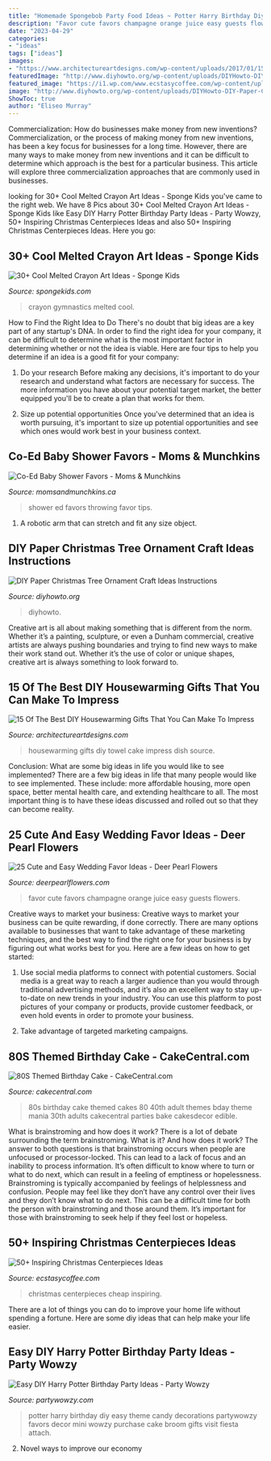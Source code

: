 ```yaml
---
title: "Homemade Spongebob Party Food Ideas ~ Potter Harry Birthday Diy Easy Theme Candy Decorations Partywowzy Favors Decor Mini Wowzy Purchase Cake Broom Gifts Visit Fiesta Attach"
description: "Favor cute favors champagne orange juice easy guests flowers"
date: "2023-04-29"
categories:
- "ideas"
tags: ["ideas"]
images:
- "https://www.architectureartdesigns.com/wp-content/uploads/2017/01/15-Of-The-Best-DIY-Housewarming-Gifts-That-You-Can-Make-To-Impress-11.jpg"
featuredImage: "http://www.diyhowto.org/wp-content/uploads/DIYHowto-DIY-Paper-Christmas-Tree-Ornament-Craft-Ideas-09.jpg"
featured_image: "https://i1.wp.com/www.ecstasycoffee.com/wp-content/uploads/2016/11/Holidays-on-the-Cheap.jpg?resize=564%2C846"
image: "http://www.diyhowto.org/wp-content/uploads/DIYHowto-DIY-Paper-Christmas-Tree-Ornament-Craft-Ideas-09.jpg"
ShowToc: true
author: "Eliseo Murray"
---
```



Commercialization: How do businesses make money from new inventions?
Commercialization, or the process of making money from new inventions, has been a key focus for businesses for a long time. However, there are many ways to make money from new inventions and it can be difficult to determine which approach is the best for a particular business. This article will explore three commercialization approaches that are commonly used in businesses.

	

		
looking for 30+ Cool Melted Crayon Art Ideas - Sponge Kids you've came to the right web. We have 8 Pics about 30+ Cool Melted Crayon Art Ideas - Sponge Kids like Easy DIY Harry Potter Birthday Party Ideas - Party Wowzy, 50+ Inspiring Christmas Centerpieces Ideas and also 50+ Inspiring Christmas Centerpieces Ideas. Here you go:
		
    
## 30+ Cool Melted Crayon Art Ideas - Sponge Kids

<img loading=lazy src="http://spongekids.com/wp-content/uploads/2014/04/melted-crayon-art/10-gymnastics.jpg" onerror="this.onerror=null;this.src='https://tse2.mm.bing.net/th?id=OIP.znXxIh5UvBw51Ktxt235XgHaJ4&amp;pid=15.1';" alt="30+ Cool Melted Crayon Art Ideas - Sponge Kids">

_Source: spongekids.com_

>crayon gymnastics melted cool. 

	

How to Find the Right Idea to Do
There's no doubt that big ideas are a key part of any startup's DNA. In order to find the right idea for your company, it can be difficult to determine what is the most important factor in determining whether or not the idea is viable. Here are four tips to help you determine if an idea is a good fit for your company:
1. Do your research
 Before making any decisions, it's important to do your research and understand what factors are necessary for success. The more information you have about your potential target market, the better equipped you'll be to create a plan that works for them.

2. Size up potential opportunities
Once you've determined that an idea is worth pursuing, it's important to size up potential opportunities and see which ones would work best in your business context.

    
## Co-Ed Baby Shower Favors - Moms &amp; Munchkins

<img loading=lazy src="https://www.momsandmunchkins.ca/wp-content/uploads/2013/03/co-ed-baby-shower-favor-ideas.jpg" onerror="this.onerror=null;this.src='https://tse3.mm.bing.net/th?id=OIP.VIwXF54jeZoXK-EgaaWdDQHaLH&amp;pid=15.1';" alt="Co-Ed Baby Shower Favors - Moms &amp; Munchkins">

_Source: momsandmunchkins.ca_

>shower ed favors throwing favor tips. 

	

1. A robotic arm that can stretch and fit any size object.

    
## DIY Paper Christmas Tree Ornament Craft Ideas Instructions

<img loading=lazy src="http://www.diyhowto.org/wp-content/uploads/DIYHowto-DIY-Paper-Christmas-Tree-Ornament-Craft-Ideas-09.jpg" onerror="this.onerror=null;this.src='https://tse4.mm.bing.net/th?id=OIP.k-RBP45LUswyrSuARFEggAHaKZ&amp;pid=15.1';" alt="DIY Paper Christmas Tree Ornament Craft Ideas Instructions">

_Source: diyhowto.org_

>diyhowto. 

	

Creative art is all about making something that is different from the norm. Whether it’s a painting, sculpture, or even a Dunham commercial, creative artists are always pushing boundaries and trying to find new ways to make their work stand out. Whether it’s the use of color or unique shapes, creative art is always something to look forward to.

    
## 15 Of The Best DIY Housewarming Gifts That You Can Make To Impress

<img loading=lazy src="https://www.architectureartdesigns.com/wp-content/uploads/2017/01/15-Of-The-Best-DIY-Housewarming-Gifts-That-You-Can-Make-To-Impress-11.jpg" onerror="this.onerror=null;this.src='https://tse4.mm.bing.net/th?id=OIP.zMNYE9gMD8xUsihh4SGtKwHaMB&amp;pid=15.1';" alt="15 Of The Best DIY Housewarming Gifts That You Can Make To Impress">

_Source: architectureartdesigns.com_

>housewarming gifts diy towel cake impress dish source. 

	

Conclusion: What are some big ideas in life you would like to see implemented?
There are a few big ideas in life that many people would like to see implemented. These include: more affordable housing, more open space, better mental health care, and extending healthcare to all. The most important thing is to have these ideas discussed and rolled out so that they can become reality.

    
## 25 Cute And Easy Wedding Favor Ideas - Deer Pearl Flowers

<img loading=lazy src="https://www.deerpearlflowers.com/wp-content/uploads/2015/05/Orange-juice-and-champagne-wedding-favors-682x1024.jpg" onerror="this.onerror=null;this.src='https://tse2.mm.bing.net/th?id=OIP.lNBMONevPOBmW1sQmgR3swHaLH&amp;pid=15.1';" alt="25 Cute and Easy Wedding Favor Ideas - Deer Pearl Flowers">

_Source: deerpearlflowers.com_

>favor cute favors champagne orange juice easy guests flowers. 

	

Creative ways to market your business:
Creative ways to market your business can be quite rewarding, if done correctly. There are many options available to businesses that want to take advantage of these marketing techniques, and the best way to find the right one for your business is by figuring out what works best for you. Here are a few ideas on how to get started: 
1. Use social media platforms to connect with potential customers. Social media is a great way to reach a larger audience than you would through traditional advertising methods, and it’s also an excellent way to stay up-to-date on new trends in your industry. You can use this platform to post pictures of your company or products, provide customer feedback, or even hold events in order to promote your business. 

2. Take advantage of targeted marketing campaigns.

    
## 80S Themed Birthday Cake - CakeCentral.com

<img loading=lazy src="https://cdn001.cakecentral.com/gallery/2015/03/900_950186HLaw_80s-themed-birthday-cake.jpg" onerror="this.onerror=null;this.src='https://tse4.mm.bing.net/th?id=OIP.5KAqtCytwHY6mp9KcrU_PQHaKD&amp;pid=15.1';" alt="80S Themed Birthday Cake - CakeCentral.com">

_Source: cakecentral.com_

>80s birthday cake themed cakes 80 40th adult themes bday theme mania 30th adults cakecentral parties bake cakesdecor edible. 

	

What is brainstroming and how does it work?
There is a lot of debate surrounding the term brainstroming. What is it? And how does it work? The answer to both questions is that brainstroming occurs when people are unfocused or processor-locked. This can lead to a lack of focus and an inability to process information. It’s often difficult to know where to turn or what to do next, which can result in a feeling of emptiness or hopelessness.
Brainstroming is typically accompanied by feelings of helplessness and confusion. People may feel like they don’t have any control over their lives and they don’t know what to do next. This can be a difficult time for both the person with brainstroming and those around them. It’s important for those with brainstroming to seek help if they feel lost or hopeless.

    
## 50+ Inspiring Christmas Centerpieces Ideas

<img loading=lazy src="https://i1.wp.com/www.ecstasycoffee.com/wp-content/uploads/2016/11/Holidays-on-the-Cheap.jpg?resize=564%2C846" onerror="this.onerror=null;this.src='https://tse3.mm.bing.net/th?id=OIP.ZRCUjLxw0Nx8Hhh9aBfFtQHaLH&amp;pid=15.1';" alt="50+ Inspiring Christmas Centerpieces Ideas">

_Source: ecstasycoffee.com_

>christmas centerpieces cheap inspiring. 

	

There are a lot of things you can do to improve your home life without spending a fortune. Here are some diy ideas that can help make your life easier.

    
## Easy DIY Harry Potter Birthday Party Ideas - Party Wowzy

<img loading=lazy src="https://partywowzy.com/wp-content/uploads/2018/08/Harry-Potter-Favors.jpg" onerror="this.onerror=null;this.src='https://tse4.mm.bing.net/th?id=OIP.MGQofjBROZIgpKeA5MBWjwHaNK&amp;pid=15.1';" alt="Easy DIY Harry Potter Birthday Party Ideas - Party Wowzy">

_Source: partywowzy.com_

>potter harry birthday diy easy theme candy decorations partywowzy favors decor mini wowzy purchase cake broom gifts visit fiesta attach. 

	

2. Novel ways to improve our economy

